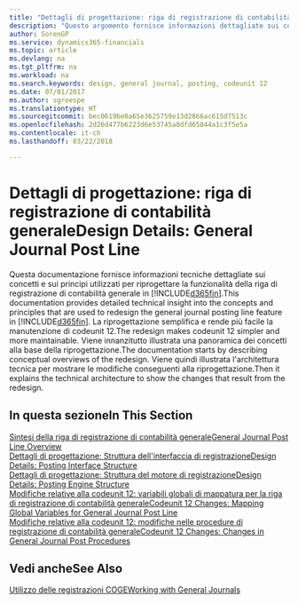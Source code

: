 ```yaml
---
title: "Dettagli di progettazione: riga di registrazione di contabilità generale | Microsoft Docs"
description: "Questo argomento fornisce informazioni dettagliate sui concetti e sui principi utilizzati per riprogettare la funzionalità della riga di registrazione di contabilità generale in Finance and Operations, Business edition."
author: SorenGP
ms.service: dynamics365-financials
ms.topic: article
ms.devlang: na
ms.tgt_pltfrm: na
ms.workload: na
ms.search.keywords: design, general journal, posting, codeunit 12
ms.date: 07/01/2017
ms.author: sgroespe
ms.translationtype: HT
ms.sourcegitcommit: bec0619be0a65e3625759e13d2866ac615d7513c
ms.openlocfilehash: 2d26d477b6223d6e53745a8dfd65844a1c3f5e5a
ms.contentlocale: it-ch
ms.lasthandoff: 03/22/2018

---
```

# <a name="design-details-general-journal-post-line"></a><span data-ttu-id="39743-103">Dettagli di progettazione: riga di registrazione di contabilità generale</span><span class="sxs-lookup"><span data-stu-id="39743-103">Design Details: General Journal Post Line</span></span>
<span data-ttu-id="39743-104">Questa documentazione fornisce informazioni tecniche dettagliate sui concetti e sui principi utilizzati per riprogettare la funzionalità della riga di registrazione di contabilità generale in [!INCLUDE[d365fin](includes/d365fin_md.md)].</span><span class="sxs-lookup"><span data-stu-id="39743-104">This documentation provides detailed technical insight into the concepts and principles that are used to redesign the general journal posting line feature in [!INCLUDE[d365fin](includes/d365fin_md.md)].</span></span> <span data-ttu-id="39743-105">La riprogettazione semplifica e rende più facile la manutenzione di codeunit 12.</span><span class="sxs-lookup"><span data-stu-id="39743-105">The redesign makes codeunit 12 simpler and more maintainable.</span></span> <span data-ttu-id="39743-106">Viene innanzitutto illustrata una panoramica dei concetti alla base della riprogettazione.</span><span class="sxs-lookup"><span data-stu-id="39743-106">The documentation starts by describing conceptual overviews of the redesign.</span></span> <span data-ttu-id="39743-107">Viene quindi illustrata l'architettura tecnica per mostrare le modifiche conseguenti alla riprogettazione.</span><span class="sxs-lookup"><span data-stu-id="39743-107">Then it explains the technical architecture to show the changes that result from the redesign.</span></span>  

## <a name="in-this-section"></a><span data-ttu-id="39743-108">In questa sezione</span><span class="sxs-lookup"><span data-stu-id="39743-108">In This Section</span></span>  
[<span data-ttu-id="39743-109">Sintesi della riga di registrazione di contabilità generale</span><span class="sxs-lookup"><span data-stu-id="39743-109">General Journal Post Line Overview</span></span>](design-details-general-journal-post-line-overview.md)  
[<span data-ttu-id="39743-110">Dettagli di progettazione: Struttura dell'interfaccia di registrazione</span><span class="sxs-lookup"><span data-stu-id="39743-110">Design Details: Posting Interface Structure</span></span>](design-details-posting-interface-structure.md)  
[<span data-ttu-id="39743-111">Dettagli di progettazione: Struttura del motore di registrazione</span><span class="sxs-lookup"><span data-stu-id="39743-111">Design Details: Posting Engine Structure</span></span>](design-details-posting-engine-structure.md)  
[<span data-ttu-id="39743-112">Modifiche relative alla codeunit 12: variabili globali di mappatura per la riga di registrazione di contabilità generale</span><span class="sxs-lookup"><span data-stu-id="39743-112">Codeunit 12 Changes: Mapping Global Variables for General Journal Post Line</span></span>](design-details-codeunit-12-changes-mapping-global-variables-for-general-journal-post-line.md)  
[<span data-ttu-id="39743-113">Modifiche relative alla codeunit 12: modifiche nelle procedure di registrazione di contabilità generale</span><span class="sxs-lookup"><span data-stu-id="39743-113">Codeunit 12 Changes: Changes in General Journal Post Procedures</span></span>](design-details-codeunit-12-changes-changes-in-general-journal-post-procedures.md)  

## <a name="see-also"></a><span data-ttu-id="39743-114">Vedi anche</span><span class="sxs-lookup"><span data-stu-id="39743-114">See Also</span></span>  
[<span data-ttu-id="39743-115">Utilizzo delle registrazioni COGE</span><span class="sxs-lookup"><span data-stu-id="39743-115">Working with General Journals</span></span>](ui-work-general-journals.md)

